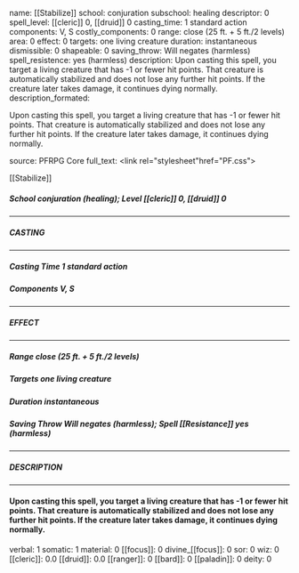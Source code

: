 name: [[Stabilize]]
school: conjuration
subschool: healing
descriptor: 0
spell_level: [[cleric]] 0, [[druid]] 0
casting_time: 1 standard action
components: V, S
costly_components: 0
range: close (25 ft. + 5 ft./2 levels)
area: 0
effect: 0
targets: one living creature
duration: instantaneous
dismissible: 0
shapeable: 0
saving_throw: Will negates (harmless)
spell_resistence: yes (harmless)
description: Upon casting this spell, you target a living creature that has -1 or fewer hit points. That creature is automatically stabilized and does not lose any further hit points. If the creature later takes damage, it continues dying normally.
description_formated: <p>Upon casting this spell, you target a living creature that has -1 or fewer hit points. That creature is automatically stabilized and does not lose any further hit points. If the creature later takes damage, it continues dying normally.</p>
source: PFRPG Core
full_text: <link rel="stylesheet"href="PF.css"><div class="heading"><p class="alignleft">[[Stabilize]]</p><div style="clear: both;"></div></div><div><h5><b>School </b>conjuration (healing); <b>Level </b>[[cleric]] 0, [[druid]] 0</h5></div><hr/><div><h5><b>CASTING</b></h5></div><hr/><div><h5><b>Casting Time </b>1 standard action</h5><h5><b>Components </b>V, S</h5></div><hr/><div><h5><b>EFFECT</b></h5></div><hr/><div><h5><b>Range </b>close (25 ft. + 5 ft./2 levels)</h5><h5><b>Targets </b>one living creature</h5><h5><b>Duration </b>instantaneous</h5><h5><b>Saving Throw </b>Will negates (harmless); <b>Spell [[Resistance]] </b>yes (harmless)</h5></div><hr/><div><h5><b>DESCRIPTION</b></h5></div><hr/><div><h4><p>Upon casting this spell, you target a living creature that has -1 or fewer hit points. That creature is automatically stabilized and does not lose any further hit points. If the creature later takes damage, it continues dying normally.</p></h4></div>
verbal: 1
somatic: 1
material: 0
[[focus]]: 0
divine_[[focus]]: 0
sor: 0
wiz: 0
[[cleric]]: 0.0
[[druid]]: 0.0
[[ranger]]: 0
[[bard]]: 0
[[paladin]]: 0
deity: 0
